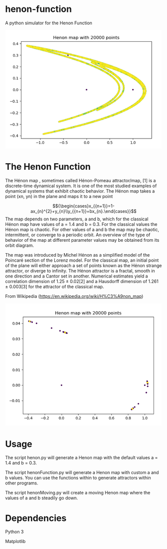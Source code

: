 # henon-function
 A python simulator for the Henon Function
 
 ![Henon Map](images/henonMap.PNG)

The Henon Function
==================

The Hénon map , sometimes called Hénon-Pomeau attractor/map, [1] is a discrete-time dynamical system. It is one of the most studied examples of dynamical systems that exhibit chaotic behavior. The Hénon map takes a point (xn, yn) in the plane and maps it to a new point

$${\begin{cases}x_{{n+1}}=1-ax_{n}^{2}+y_{n}\\y_{{n+1}}=bx_{n}.\end{cases}}$$
The map depends on two parameters, a and b, which for the classical Hénon map have values of a = 1.4 and b = 0.3. For the classical values the Hénon map is chaotic. For other values of a and b the map may be chaotic, intermittent, or converge to a periodic orbit. An overview of the type of behavior of the map at different parameter values may be obtained from its orbit diagram.

The map was introduced by Michel Hénon as a simplified model of the Poincaré section of the Lorenz model. For the classical map, an initial point of the plane will either approach a set of points known as the Hénon strange attractor, or diverge to infinity. The Hénon attractor is a fractal, smooth in one direction and a Cantor set in another. Numerical estimates yield a correlation dimension of 1.25 ± 0.02[2] and a Hausdorff dimension of 1.261 ± 0.003[3] for the attractor of the classical map.

From Wikipedia (https://en.wikipedia.org/wiki/H%C3%A9non_map)

 ![Non-standard Henon Map](images/henonSpecial.PNG)

Usage
=====

The script henon.py will generate a Henon map with the default values a = 1.4 and b = 0.3.

The script henonFunction.py will generate a Henon map with custom a and b values. You can use the functions within to generate attractors within other programs.

The script henonMoving.py will create a moving Henon map where the values of a and b steadily go down.

Dependencies
============

Python 3

Matplotlib

 